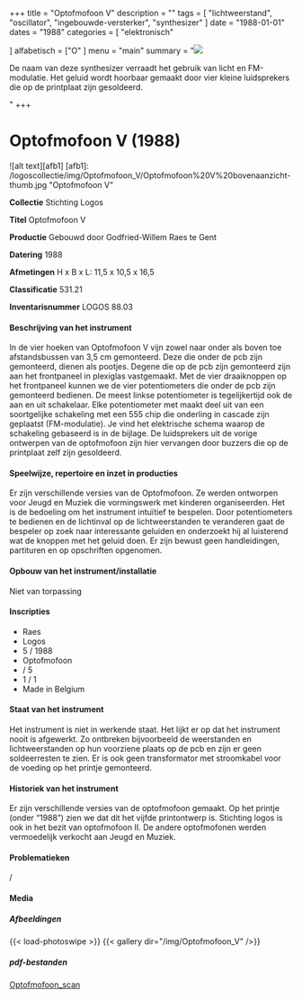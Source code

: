 ﻿+++
title = "Optofmofoon V"
description = ""
tags = [ "lichtweerstand", "oscillator", "ingebouwde-versterker", "synthesizer"
]
date = "1988-01-01"
dates = "1988"
categories = [ "elektronisch"

]
alfabetisch = ["O"
]
menu = "main"
summary = "<a href='/logoscollectie/1988/optofmofoon5'><img src='/logoscollectie/img/Optofmofoon_V/Optofmofoon%20V%20bovenaanzicht-thumb.jpg'></a><p>De naam van deze synthesizer verraadt het gebruik van licht en FM-modulatie. Het geluid wordt hoorbaar gemaakt door vier kleine luidsprekers die op de printplaat zijn gesoldeerd.</p>"
+++


# Optofmofoon V (1988)

![alt text][afb1]
[afb1]: /logoscollectie/img/Optofmofoon_V/Optofmofoon%20V%20bovenaanzicht-thumb.jpg "Optofmofoon V"

**Collectie** 
Stichting Logos

**Titel**
Optofmofoon V

**Productie**
Gebouwd door Godfried-Willem Raes te Gent

**Datering**
1988 

**Afmetingen**
H x B x L: 11,5 x 10,5 x 16,5

**Classificatie**
531.21

**Inventarisnummer**
LOGOS 88.03

#### Beschrijving van het instrument
In de vier hoeken van Optofmofoon V vijn zowel naar onder als boven toe afstandsbussen van 3,5 cm gemonteerd. Deze die onder de pcb zijn gemonteerd, dienen als pootjes. Degene die op de pcb zijn gemonteerd zijn aan het frontpaneel in plexiglas vastgemaakt. Met de vier draaiknoppen op het frontpaneel kunnen we de vier potentiometers die onder de pcb zijn gemonteerd bedienen. De meest linkse potentiometer is tegelijkertijd ook de aan en uit schakelaar. Elke potentiometer met maakt deel uit van een soortgelijke schakeling met een 555 chip die onderling in cascade zijn geplaatst (FM-modulatie). Je vind het elektrische schema waarop de schakeling gebaseerd is in de bijlage. De luidsprekers uit de vorige ontwerpen van de optofmofoon zijn hier vervangen door buzzers die op de printplaat zelf zijn gesoldeerd. 

#### Speelwijze, repertoire en inzet in producties
Er zijn verschillende versies van de Optofmofoon. Ze werden ontworpen voor Jeugd en Muziek die vormingswerk met kinderen organiseerden. Het is de bedoeling om het instrument intuïtief te bespelen. Door potentiometers te bedienen en de lichtinval op de lichtweerstanden te veranderen gaat de bespeler op zoek naar interessante geluiden en onderzoekt hij al luisterend wat de knoppen met het geluid doen. Er zijn bewust geen handleidingen, partituren en op opschriften opgenomen.

#### Opbouw van het instrument/installatie
Niet van torpassing

#### Inscripties
- Raes 
- Logos 
- 5 / 1988
- Optofmofoon
- / 5
- 1 / 1
- Made in Belgium

#### Staat van het instrument
Het instrument is niet in werkende staat. Het lijkt er op dat het instrument nooit is afgewerkt. Zo ontbreken bijvoorbeeld de weerstanden en lichtweerstanden op hun voorziene plaats op de pcb en zijn er geen soldeerresten te zien. Er is ook geen transformator met stroomkabel voor de voeding op het printje gemonteerd. 

#### Historiek van het instrument
Er zijn verschillende versies van de optofmofoon gemaakt. Op het printje (onder “1988”) zien we dat dit het vijfde printontwerp is. Stichting logos is ook in het bezit van optofmofoon II. De andere optofmofonen werden vermoedelijk verkocht aan Jeugd en Muziek. 

#### Problematieken
/


#### Media
##### Afbeeldingen
{{< load-photoswipe >}}
{{< gallery dir="/img/Optofmofoon_V" />}}

##### pdf-bestanden
[Optofmofoon_scan](/logoscollectie/pdf/Optofmofoon_V/Optofmofoon_scan.pdf)